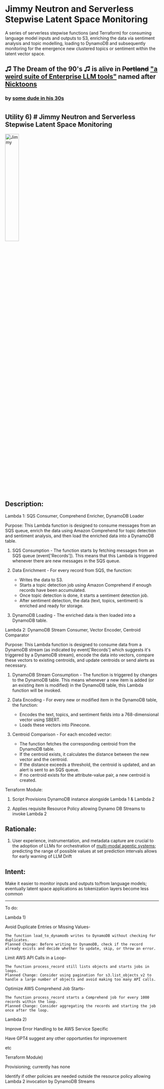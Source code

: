 # Jimmy Neutron and Serverless Stepwise Latent Space Monitoring
A series of serverless stepwise functions (and Terraform) for consuming language model inputs and outputs to S3, enriching the data via sentiment analysis and topic modelling, loading to DynamoDB and subsequently monitoring for the emergence new clustered topics or sentiment within the latent vector space.


## ♫ The Dream of the 90's ♫ is alive in ~~Portland~~ ["a weird suite of Enterprise LLM tools"](https://github.com/users/rabbidave/projects/1) named after [Nicktoons](https://en.wikipedia.org/wiki/Nicktoons)
### by [some dude in his 30s](https://www.linkedin.com/in/davidisaacpierce)
#
## Utility 6) # Jimmy Neutron and Serverless Stepwise Latent Space Monitoring

<img src="https://static.wikia.nocookie.net/jimmyneutron/images/f/f2/3312414-jimmydog.jpg/revision/latest/scale-to-width-down/1000?cb=20230417181235" alt="Jimmy" title="Jimmy" width="30%">


## Description:

Lambda 1: SQS Consumer, Comprehend Enricher, DynamoDB Loader

Purpose: This Lambda function is designed to consume messages from an SQS queue, enrich the data using Amazon Comprehend for topic detection and sentiment analysis, and then load the enriched data into a DynamoDB table.

1) SQS Consumption - The function starts by fetching messages from an SQS queue (event['Records']). This means that this Lambda is triggered whenever there are new messages in the SQS queue.

2) Data Enrichment - For every record from SQS, the function:
    * Writes the data to S3.
    * Starts a topic detection job using Amazon Comprehend if enough records have been accumulated.
    * Once topic detection is done, it starts a sentiment detection job.
    * After sentiment detection, the data (text, topics, sentiment) is enriched and ready for storage.

3) DynamoDB Loading - The enriched data is then loaded into a DynamoDB table.

Lambda 2: DynamoDB Stream Consumer, Vector Encoder, Centroid Comparator

Purpose: This Lambda function is designed to consume data from a DynamoDB stream (as indicated by event['Records'] which suggests it's triggered by a DynamoDB stream), encode the data into vectors, compare these vectors to existing centroids, and update centroids or send alerts as necessary.

1) DynamoDB Stream Consumption - The function is triggered by changes to the DynamoDB table. This means whenever a new item is added (or an existing item is modified) in the DynamoDB table, this Lambda function will be invoked.

2) Data Encoding - For every new or modified item in the DynamoDB table, the function:
    * Encodes the text, topics, and sentiment fields into a 768-dimensional vector using SBERT.
    * Loads these vectors into Pinecone.

3) Centroid Comparison - For each encoded vector:
    * The function fetches the corresponding centroid from the DynamoDB table.
    * If the centroid exists, it calculates the distance between the new vector and the centroid.
    * If the distance exceeds a threshold, the centroid is updated, and an alert is sent to an SQS queue.
    * If no centroid exists for the attribute-value pair, a new centroid is created.

Terraform Module:

1) Script Provisions DynamoDB instance alongside Lambda 1 & Lambda 2

2) Applies requisite Resource Policy allowing Dynamo DB Streams to invoke Lambda 2

## Rationale:

1) User experience, instrumentation, and metadata capture are crucial to the adoption of LLMs for orchestration of [multi-modal agentic systems](https://en.wikipedia.org/wiki/Multi-agent_system); predicting the range of possible values at set prediction intervals allows for early warning of LLM Drift
## Intent:
Make it easier to monitor inputs and outputs to/from language models; eventually latent space applications as tokenization layers become less common


____________

To do:

Lambda 1)

Avoid Duplicate Entries or Missing Values-

    The function load_to_dynamodb writes to DynamoDB without checking for duplicates.
    Planned Change: Before writing to DynamoDB, check if the record already exists and decide whether to update, skip, or throw an error.

Limit AWS API Calls in a Loop-

    The function process_record still lists objects and starts jobs in loops.
    Planned Change: Consider using pagination for s3.list_objects_v2 to handle a large number of objects and avoid making too many API calls.

Optimize AWS Comprehend Job Starts-

    The function process_record starts a Comprehend job for every 1000 records within the loop.
    Planned Change: Consider aggregating the records and starting the job once after the loop.


Lambda 2) 

Improve Error Handling to be AWS Service Specific

Have GPT4 suggest any other opportunties for improvement

etc



Terraform Module)

Provisioning; currently has none

Identify if other policies are needed outside the resource policy allowing Lambda 2 invocation by DynamoDB Streams
